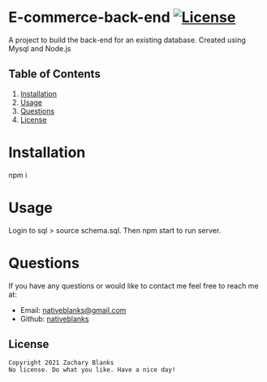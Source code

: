 
# E-commerce-back-end     [![License](https://img.shields.io/badge/License-Apache%202.0-blue.svg)](https://opensource.org/licenses/Apache-2.0)
A project to build the back-end for an existing database. Created using Mysql and Node.js
    
## Table of Contents
    
1. [Installation](#installation)
2. [Usage](#usage)
3. [Questions](#questions)
4. [License](#license)
    
# Installation
npm i 
# Usage
Login to sql > source schema.sql. Then npm start to run server.

# Questions
If you have any questions or would like to contact me feel free to reach me at:
- Email: nativeblanks@gmail.com
- Github: [nativeblanks](https://github.com/nativeblanks)
## License
 
    Copyright 2021 Zachary Blanks
    No license. Do what you like. Have a nice day!
            
